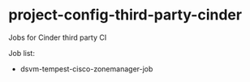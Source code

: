 # project-config-third-party-cinder
Jobs for Cinder third party CI 

Job list:
 - dsvm-tempest-cisco-zonemanager-job



